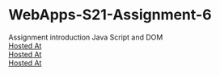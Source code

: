 # WebApps-S21-Assignment-6
Assignment introduction Java Script and DOM<br>
[Hosted At](https://44-563-web-apps-s21.github.io/webapps-s21-assignment-6-VarshithReddyBairy/hidden.html)<br>
[Hosted At](https://44-563-web-apps-s21.github.io/webapps-s21-assignment-6-VarshithReddyBairy/arithmetic.html)<br>
[Hosted At](https://44-563-web-apps-s21.github.io/webapps-s21-assignment-6-VarshithReddyBairy/bear.html)<br>